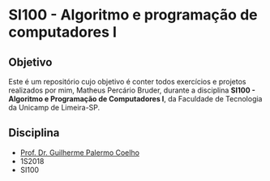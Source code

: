 # SI100 - Algoritmo e programação de computadores I
 
## Objetivo
Este é um repositório cujo objetivo é conter todos exercícios e projetos realizados por mim, Matheus Percário Bruder, durante a disciplina **SI100 - Algoritmo e Programação de Computadores I**, da Faculdade de Tecnologia da Unicamp de Limeira-SP.

## Disciplina
* [Prof. Dr. Guilherme Palermo Coelho](https://www.ft.unicamp.br/pt-br/pessoas/docentes/guilherme)
* 1S2018
* SI100